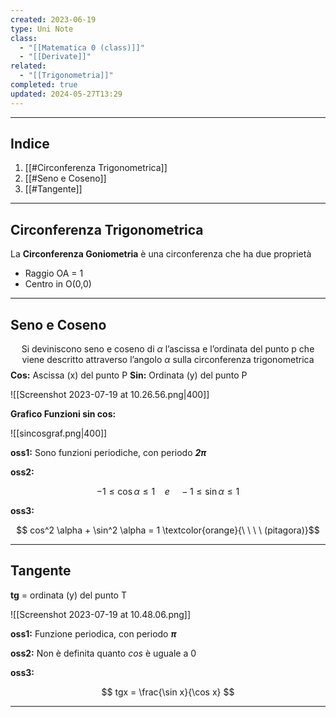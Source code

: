 ```yaml
---
created: 2023-06-19
type: Uni Note
class:
  - "[[Matematica 0 (class)]]"
  - "[[Derivate]]"
related:
  - "[[Trigonometria]]"
completed: true
updated: 2024-05-27T13:29
---
```

---
## Indice
1. [[#Circonferenza Trigonometrica]]
2. [[#Seno e Coseno]]
3. [[#Tangente]]

---
## Circonferenza Trigonometrica
La **Circonferenza Goniometria** è una circonferenza che ha due proprietà
- Raggio OA = 1
- Centro in O(0,0)

---
## Seno e Coseno
$$\text{Si deviniscono seno e coseno di } \alpha \text{ l'ascissa e l’ordinata del punto p che viene descritto attraverso l'angolo } \alpha \text{ sulla circonferenza trigonometrica} $$
**Cos:** Ascissa (x) del punto P
**Sin:** Ordinata (y) del punto P
 
![[Screenshot 2023-07-19 at 10.26.56.png|400]]


**Grafico Funzioni sin cos:**

![[sincosgraf.png|400]]

**oss1:** Sono funzioni periodiche, con periodo ***2π***

**oss2:**

$$-1 \leq \cos \alpha \leq 1 \ \ \ \ e \ \ \ \ -1\leq \sin \alpha \leq 1 $$

**oss3:** 

$$ cos^2 \alpha + \sin^2 \alpha = 1 \textcolor{orange}{\ \ \  \ (pitagora)}$$

---
## Tangente

**tg** = ordinata (y) del punto T

![[Screenshot 2023-07-19 at 10.48.06.png]]

**oss1:** Funzione periodica, con periodo ***π***

**oss2:** Non è definita quanto *cos* è uguale a 0 

**oss3:** 

$$ tgx = \frac{\sin x}{\cos x} $$

---